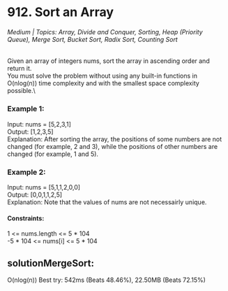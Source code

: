 # 912. Sort an Array
###### Medium | Topics: Array, Divide and Conquer, Sorting, Heap (Priority Queue), Merge Sort, Bucket Sort, Radix Sort, Counting Sort
Given an array of integers nums, sort the array in ascending order and return it.\
You must solve the problem without using any built-in functions in O(nlog(n)) time complexity and with the smallest space complexity possible.\
### Example 1:
Input: nums = [5,2,3,1]\
Output: [1,2,3,5]\
Explanation: After sorting the array, the positions of some numbers are not changed (for example, 2 and 3), while the positions of other numbers are changed (for example, 1 and 5).
### Example 2:
Input: nums = [5,1,1,2,0,0]\
Output: [0,0,1,1,2,5]\
Explanation: Note that the values of nums are not necessairly unique.
#### Constraints:
1 <= nums.length <= 5 * 104\
-5 * 104 <= nums[i] <= 5 * 104

## solutionMergeSort:
O(nlog(n))
Best try: 542ms (Beats 48.46%), 22.50MB (Beats 72.15%)
